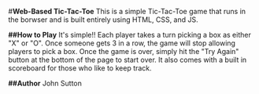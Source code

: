 #**Web-Based Tic-Tac-Toe**
This is a simple Tic-Tac-Toe game that runs in the borwser and is built entirely using HTML, CSS, and JS.

**##How to Play**
It's simple!! Each player takes a turn picking a box as either "X" or "O". Once someone gets 3 in a row, the game will stop allowing players to pick a box. Once the game is over, simply hit the "Try Again" button at the bottom of the page to start over. It also comes with a built in scoreboard for those who like to keep track.

**##Author**
John Sutton 
